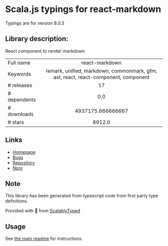 
# Scala.js typings for react-markdown

Typings are for version 8.0.3

## Library description:
React component to render markdown

|                    |                 |
| ------------------ | :-------------: |
| Full name          | react-markdown |
| Keywords           | remark, unified, markdown, commonmark, gfm, ast, react, react-component, component |
| # releases         | 17 |
| # dependents       | 0.0 |
| # downloads        | 4937175.666666667 |
| # stars            | 8912.0 |

## Links
- [Homepage](https://github.com/remarkjs/react-markdown#readme)
- [Bugs](https://github.com/remarkjs/react-markdown/issues)
- [Repository](https://github.com/remarkjs/react-markdown)
- [Npm](https://www.npmjs.com/package/react-markdown)
    


## Note
This library has been generated from typescript code from first party type definitions.

Provided with :purple_heart: from [ScalablyTyped](https://github.com/oyvindberg/ScalablyTyped)

## Usage
See [the main readme](../../readme.md) for instructions.


